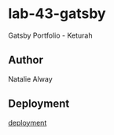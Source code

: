 # lab-43-gatsby
Gatsby Portfolio - Keturah
## Author
Natalie Alway
## Deployment
[deployment](https://youthful-visvesvaraya-957fa2.netlify.com/)
